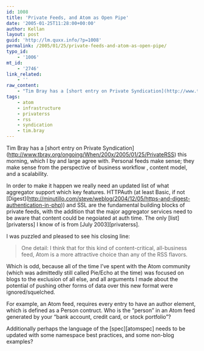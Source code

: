 ```yaml
---
id: 1008
title: 'Private Feeds, and Atom as Open Pipe'
date: '2005-01-25T11:28:00+00:00'
author: Kellan
layout: post
guid: 'http://lm.quxx.info/?p=1008'
permalink: /2005/01/25/private-feeds-and-atom-as-open-pipe/
typo_id:
    - '1006'
mt_id:
    - '2746'
link_related:
    - ''
raw_content:
    - "Tim Bray has a [short entry on Private Syndication](http://www.tbray.org/ongoing/When/200x/2005/01/25/PrivateRSS) this morning, which I by and large agree with.  Personal feeds make sense; they make sense from the perspective of business workflow , content model, and a scalability.  \r\n\r\nIn order to make it happen we really need an updated list of what aggregator support which key features.  HTTPAuth (at least Basic, if not [Digest](http://minutillo.com/steve/weblog/2004/12/05/https-and-digest-authentication-in-php)) and SSL are the fundamental building blocks of private feeds, with the addition that the major aggregator services need to be aware that content could be negoiated at auth time.  The only [list][privaterss] I know of is from [July 2003][privaterss].\r\n\r\nI was puzzled and pleased to see his closing line:\r\n\r\n> One detail: I think that for this kind of content-critical, all-business feed, \r\nAtom is a more attractive choice than any of the RSS flavors.\r\n\r\nWhich is odd, because all of the time I\\'ve spent with the Atom community (which was admittedly still called Pie/Echo at the time) was focused on blogs to the exclusion of all else, and all arguments I made about the potential of pushing other forms of data over this new format were ignored/squelched.  \r\n\r\nFor example, an Atom feed, requires every entry to have an author element, which is defined as a Person contruct.  Who is the \\\"person\\\" in an Atom feed generated by your \\\"bank account, credit card, or stock portfolio\\\"?  \r\n\r\nAdditionally perhaps the language of the [spec][atomspec] needs to be updated with some namespace best practices, and some non-blog examples?\r\n\r\n[privaterss]: http://labs.silverorange.com/archives/2003/july/privaterss\r\n[atomspec]: http://www.mnot.net/drafts/draft-nottingham-atom-format-02.html"
tags:
    - atom
    - infrastructure
    - privaterss
    - rss
    - syndication
    - tim.bray
---
```


Tim Bray has a \[short entry on Private Syndication\](http://www.tbray.org/ongoing/When/200x/2005/01/25/PrivateRSS) this morning, which I by and large agree with. Personal feeds make sense; they make sense from the perspective of business workflow , content model, and a scalability.

In order to make it happen we really need an updated list of what aggregator support which key features. HTTPAuth (at least Basic, if not \[Digest\](http://minutillo.com/steve/weblog/2004/12/05/https-and-digest-authentication-in-php)) and SSL are the fundamental building blocks of private feeds, with the addition that the major aggregator services need to be aware that content could be negoiated at auth time. The only \[list\]\[privaterss\] I know of is from \[July 2003\]\[privaterss\].

I was puzzled and pleased to see his closing line:

> One detail: I think that for this kind of content-critical, all-business feed, Atom is a more attractive choice than any of the RSS flavors.

Which is odd, because all of the time I’ve spent with the Atom community (which was admittedly still called Pie/Echo at the time) was focused on blogs to the exclusion of all else, and all arguments I made about the potential of pushing other forms of data over this new format were ignored/squelched.

For example, an Atom feed, requires every entry to have an author element, which is defined as a Person contruct. Who is the “person” in an Atom feed generated by your “bank account, credit card, or stock portfolio”?

Additionally perhaps the language of the \[spec\]\[atomspec\] needs to be updated with some namespace best practices, and some non-blog examples?